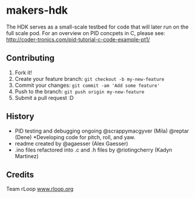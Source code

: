 # makers-hdk

The HDK serves as a small-scale testbed for code that will later run on the full scale pod.
For an overview on PID concpets in C, please see: http://coder-tronics.com/pid-tutorial-c-code-example-pt1/

## Contributing

1. Fork it!
2. Create your feature branch: `git checkout -b my-new-feature`
3. Commit your changes: `git commit -am 'Add some feature'`
4. Push to the branch: `git push origin my-new-feature`
5. Submit a pull request :D

## History

* PID testing and debugging ongoing @scrappymacgyver (Mila) @reptar (Dene)
	*Developing code for pitch, roll, and yaw.
* readme created by @agaesser (Alex Gaesser)
* .ino files refactored into .c and .h files by @riotingcherry (Kadyn Martinez)

## Credits

Team rLoop www.rloop.org